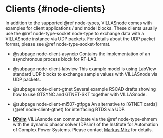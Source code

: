 # Clients {#node-clients}

In addition to the supported @ref node-types, VILLASnode comes with examples for client applications / and model blocks.
These clients usually use the @ref node-type-socket node-type to exchange data with a VILLASnode instance via UDP packets.
For details about the UDP packet format, please see @ref node-type-socket-format.

- @subpage node-client-asyncip
    Contains the implementation of an asynchronous process block for RT-LAB.

- @subpage node-client-labview
    This example model is using LabView standard UDP blocks to exchange sample values with VILLASnode via UDP packets.

- @subpage node-client-gtnet
    Several example RSCAD drafts showing how to use GTSYNC and GTNET-SKT together with VILLASnode.

- @subpage node-client-ml507-gtfpga
    An alternative to [GTNET cards](@ref node-client-gtnet) for interfacing RTDS via UDP.

- [**DPsim**](https://git.rwth-aachen.de/acs/core/simulation/DPsim)
    VILLAsnode can communicate via the @ref node-type-shmem with the dynamic phasor solver (DPsim) of the Institute for Automation of Complex Power Systems.
    Please contact [Markus Mirz](mailto:mmirz@eonerc.rwth-aachen.de) for details.
